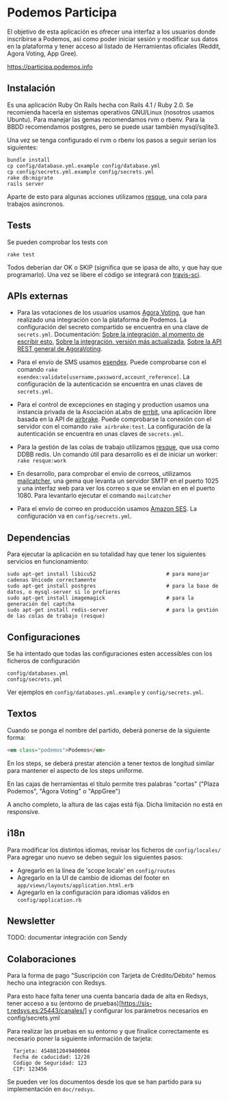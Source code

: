 Podemos Participa
============================================

El objetivo de esta aplicación es ofrecer una interfaz a los usuarios donde inscribirse a Podemos, 
así como poder iniciar sesión y modificar sus datos en la plataforma y tener acceso al listado de 
Herramientas oficiales (Reddit, Agora Voting, App Gree).

https://participa.podemos.info

Instalación 
-----------

Es una aplicación Ruby On Rails hecha con Rails 4.1 / Ruby 2.0.
Se recomienda hacerla en sistemas operativos GNU/Linux (nosotros usamos Ubuntu).
Para manejar las gemas recomendamos rvm o rbenv.
Para la BBDD recomendamos postgres, pero se puede usar también mysql/sqlite3. 

Una vez se tenga configurado el rvm o rbenv los pasos a seguir serían los siguientes:

```
bundle install
cp config/database.yml.example config/database.yml 
cp config/secrets.yml.example config/secrets.yml 
rake db:migrate
rails server 
```

Aparte de esto para algunas acciones utilizamos [resque](), una cola para trabajos asincronos. 

Tests
-----

Se pueden comprobar los tests con 

```
rake test
```

Todos deberían dar OK o SKIP (significa que se ipasa de alto, y que hay que programarlo). Una vez se libere el código se integrará con [travis-sci](http://travis-ci.org/).

APIs externas
-------------

* Para las votaciones de los usuarios usamos [Agora Voting](https://agoravoting.com/), que han realizado una integración con la plataforma de Podemos. La configuración del secreto compartido se encuentra en una clave de `secrets.yml`. Documentación: [Sobre la integración, al momento de escribir esto](https://github.com/agoravoting/agora-core-view/blob/9dfbbf5252b2eb119463d2dcaa2c01391b232653/INTEGRATION.md), [Sobre la integración, versión más actualizada](https://github.com/agoravoting/agora-core-view/blob/master/INTEGRATION.md), [Sobre la API REST general de AgoraVoting](https://agora-ciudadana.readthedocs.org/).

* Para el envío de SMS usamos [esendex](http://esendex.es/). Puede comprobarse con el comando `rake esendex:validate[username,password,account_reference]`. La configuración de la autenticación se encuentra en unas claves de `secrets.yml`.

* Para el control de excepciones en staging y production usamos una instancia privada de la Asociación aLabs de [errbit](https://github.com/errbit/errbit), una aplicación libre basada en la API de [airbrake](https://airbrake.io/). Puede comprobarse la conexión con el servidor con el comando `rake airbrake:test`. La configuración de la autenticación se encuentra en unas claves de `secrets.yml`.

* Para la gestión de las colas de trabajo utilizamos [resque](https://github.com/resque/resque/), que usa como DDBB redis. Un comando útil para desarrollo es el de iniciar un worker: `rake resque:work` 

* En desarrollo, para comprobar el envio de correos, utilizamos [mailcatcher](http://mailcatcher.me/), una gema que levanta un servidor SMTP en el puerto 1025 y una interfaz web para ver los correo s que se envían en en el puerto 1080. Para levantarlo ejecutar el comando `mailcatcher`

* Para el envío de correo en producción usamos [Amazon SES](http://aws.amazon.com/es/ses/). La configuración va en `config/secrets.yml`.

Dependencias
------------

Para ejecutar la aplicación en su totalidad hay que tener los siguientes servicios en funcionamiento: 

```
sudo apt-get install libicu52                       # para manejar cadenas Unicode correctamente
sudo apt-get install postgres                       # para la base de datos, o mysql-server si lo prefieres
sudo apt-get install imagemagick                    # para la generación del captcha
sudo apt-get install redis-server                   # para la gestión de las colas de trabajo (resque)
```

Configuraciones
---------------

Se ha intentado que todas las configuraciones esten accessibles con los ficheros de configuración

```
config/databases.yml
config/secrets.yml
```

Ver ejemplos en `config/databases.yml.example` y `config/secrets.yml`.

Textos
------

Cuando se ponga el nombre del partido, deberá ponerse de la siguiente forma:

```html
<em class="podemos">Podemos</em>
```
En los steps, se deberá prestar atención a tener textos de longitud similar
para mantener el aspecto de los steps uniforme.

En las cajas de herramientas el título permite tres palabras "cortas" ("Plaza Podemos", "Ágora Voting" o "AppGree")

A ancho completo, la altura de las cajas está fija. Dicha limitación no está en responsive.

i18n
----

Para modificar los distintos idiomas, revisar los ficheros de `config/locales/` 
Para agregar uno nuevo se deben seguir los siguientes pasos: 
* Agregarlo en la línea de 'scope locale' en `config/routes` 
* Agregarlo en la UI de cambio de idiomas del footer en `app/views/layouts/application.html.erb`
* Agregarlo en la configuración para idiomas válidos en `config/application.rb`

Newsletter
----------

TODO: documentar integración con Sendy

Colaboraciones
--------------

Para la forma de pago "Suscripción con Tarjeta de Crédito/Débito" hemos hecho una integración con Redsys.

Para esto hace falta tener una cuenta bancaria dada de alta en Redsys, tener acceso a su (entorno de pruebas)[https://sis-t.redsys.es:25443/canales/] y configurar los parámetros necesarios en config/secrets.yml

Para realizar las pruebas en su entorno y que finalice correctamente es necesario poner la siguiente información de tarjeta:

```
  Tarjeta: 4548812049400004
  Fecha de caducidad: 12/20
  Código de Seguridad: 123
  CIP: 123456
```

Se pueden ver los documentos desde los que se han partido para su implementación en `doc/redsys`.


